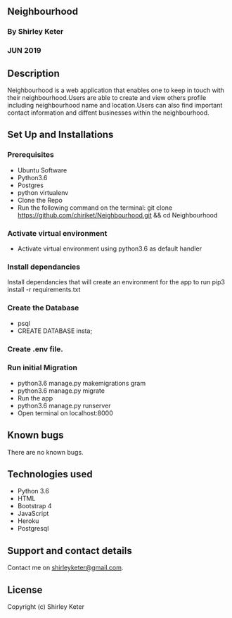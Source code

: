 ## Neighbourhood

### By Shirley Keter
### JUN 2019

## Description
Neighbourhood is a web application that enables one to keep in touch with their neighbourhood.Users are able to create and view others profile including neighbourhood name and location.Users can also find important contact information and diffent businesses within the neighbourhood.


## Set Up and Installations


### Prerequisites
* Ubuntu Software
* Python3.6
* Postgres
* python virtualenv
* Clone the Repo
* Run the following command on the terminal: git clone https://github.com/chiriket/Neighbourhood.git && cd Neighbourhood

### Activate virtual environment
* Activate virtual environment using python3.6 as default handler

### Install dependancies
Install dependancies that will create an environment for the app to run pip3 install -r requirements.txt

### Create the Database
* psql
* CREATE DATABASE insta;

### Create .env file.

### Run initial Migration
* python3.6 manage.py makemigrations gram
* python3.6 manage.py migrate
* Run the app
* python3.6 manage.py runserver
* Open terminal on localhost:8000

## Known bugs
There are no known bugs.

## Technologies used
- Python 3.6
- HTML
- Bootstrap 4
- JavaScript
- Heroku
- Postgresql

## Support and contact details
Contact me on shirleyketer@gmail.com.

## License
Copyright (c) Shirley Keter